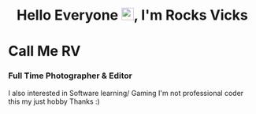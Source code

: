 <h1 align="center">Hello Everyone <img src="https://media.giphy.com/media/hvRJCLFzcasrR4ia7z/giphy.gif" width="25px">, I'm Rocks Vicks</h1>

# Call Me RV 
### Full Time Photographer & Editor 
I also interested in Software learning/ Gaming
I'm not professional coder this my just hobby 
Thanks :)
